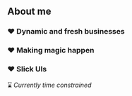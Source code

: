 ## About me

### ❤️ Dynamic and fresh businesses
### ❤️ Making magic happen
### ❤️ Slick UIs

⌛ _Currently time constrained_
